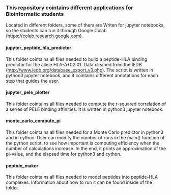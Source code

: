 ### This repository cointains different applications for Bioinformatic students

Located in different folders, some of them are Writen for jupyter notebooks, so the students can run it through Google Colab (https://colab.research.google.com).

#### jupyter_peptide_hla_predictor

This folder cointains all files needed to build a peptide-HLA binding predictor for the allele HLA-A\*02:01. Data cleaned from the IEDB (http://www.iedb.org/database_export_v3.php). The script is written in python3 jupyter notebook, and it cointains different annotations for each step that guides the user.

#### jupyter_pele_plotter

This folder cointains all files needed to compute the r-squared correlation of a series of PELE binding affinities. It is written in python3 jupyter notebook.

#### monte_carlo_compute_pi

This folder cointains all files needed for a Monte Carlo predictor in python3 and in cython. User can modify the number of runs in the main() function of the python script, to see how important is computing efficiency when the number of calculations increase. In the end, it prints an approximation of the pi-value, and the elapsed time for python3 and cython.


#### peptide_maker

This folder cointains all files needed to model peptides into peptide-HLA complexes. Information about how to run it can be found inside of the folder.
